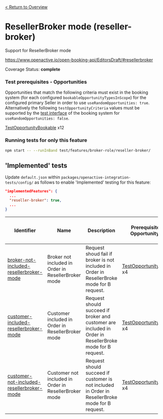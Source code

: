 [< Return to Overview](../../README.md)
# ResellerBroker mode (reseller-broker)

Support for ResellerBroker mode


https://www.openactive.io/open-booking-api/EditorsDraft/#resellerbroker

Coverage Status: **complete**
### Test prerequisites - Opportunities
Opportunities that match the following criteria must exist in the booking system (for each configured `bookableOpportunityTypesInScope`) for the configured primary Seller in order to use `useRandomOpportunities: true`. Alternatively the following `testOpportunityCriteria` values must be supported by the [test interface](https://openactive.io/test-interface/) of the booking system for `useRandomOpportunities: false`.

[TestOpportunityBookable](https://openactive.io/test-interface#TestOpportunityBookable) x12



### Running tests for only this feature

```bash
npm start -- --runInBand test/features/broker-role/reseller-broker/
```



## 'Implemented' tests

Update `default.json` within `packages/openactive-integration-tests/config/` as follows to enable 'Implemented' testing for this feature:

```json
"implementedFeatures": {
  ...
  "reseller-broker": true,
  ...
}
```

| Identifier | Name | Description | Prerequisites per Opportunity Type | Required Test Interface Actions |
|------------|------|-------------|---------------|-------------------|
| [broker-not-included-resellerbroker-mode](./implemented/broker-not-included-resellerbroker-mode-test.js) | Broker not included in Order in ResellerBroker mode | Request shoud fail if broker is not included in Order in ResellerBroke mode for B request. | [TestOpportunityBookable](https://openactive.io/test-interface#TestOpportunityBookable) x4 |  |
| [customer-included-resellerbroker-mode](./implemented/customer-included-resellerbroker-mode-test.js) | Customer included in Order in ResellerBroker mode | Request should succeed if broker and customer are included in Order in ResellerBroke mode for B request. | [TestOpportunityBookable](https://openactive.io/test-interface#TestOpportunityBookable) x4 |  |
| [customer-not-included-resellerbroker-mode](./implemented/customer-not-included-resellerbroker-mode-test.js) | Customer not included in Order in ResellerBroker mode | Request should succeed if customer is not included in Order in ResellerBroke mode for B request. | [TestOpportunityBookable](https://openactive.io/test-interface#TestOpportunityBookable) x4 |  |


